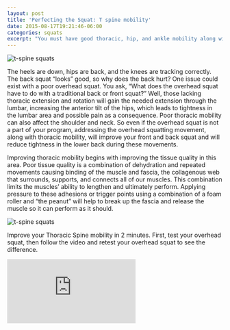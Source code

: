 ```yaml
---
layout: post
title: 'Perfecting the Squat: T spine mobility'
date: 2015-08-17T19:21:46-06:00
categories: squats
excerpt: "You must have good thoracic, hip, and ankle mobility along with lumbar and knee stability to minimize risk and maximize squat results"
---
```


![t-spine squats](http://assets.blog.leadrbox.com.s3-us-west-2.amazonaws.com/squats/tspine_squat.jpg)

The heels are down, hips are back, and the knees are tracking correctly.  The
back squat “looks” good, so why does the back hurt?  One issue could exist with
a poor overhead squat.  You ask, “What does the overhead squat have to do with
a traditional back or front squat?”  Well, those lacking thoracic extension and
rotation will gain the needed extension through the lumbar, increasing the
anterior tilt of the hips, which leads to tightness in the lumbar area and
possible pain as a consequence.  Poor thoracic mobility can also affect the
shoulder and neck.  So even if the overhead squat is not a part of your
program, addressing the overhead squatting movement, along with thoracic
mobility, will improve your front and back squat and will reduce tightness in
the lower back during these movements. 

Improving thoracic mobility begins with improving the tissue quality in this
area.  Poor tissue quality is a combination of dehydration and repeated
movements causing binding of the muscle and fascia, the collagenous web that
surrounds, supports, and connects all of our muscles.  This combination limits
the muscles’ ability to lengthen and ultimately perform.  Applying pressure to
these adhesions or trigger points using a combination of a foam roller and “the
peanut” will help to break up the fascia and release the muscle so it can
perform as it should.

![t-spine squats](http://assets.blog.leadrbox.com.s3-us-west-2.amazonaws.com/squats/tspine_practice.jpg)

Improve your Thoracic Spine mobility in 2 minutes. First, test your overhead
squat, then follow the video and retest your overhead squat to see the
difference.

<div class='videoWrapper'>
  <iframe src="https://www.youtube.com/embed/Fou2OTjHhMQ" frameborder="0" allowfullscreen></iframe>
</div>
